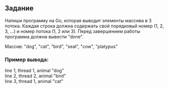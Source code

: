 
## Задание

Напиши программу на Go, которая выводит элементы массива в 3 потока. Каждая строка должна содержать свой порядковый номер (1, 2, 3, ...) и номер потока (1, 2 или 3). Перед завершением работы программа должна вывести "done".

Массив: "dog", "cat", "bird", "seal", "cow", "platypus"

### Пример вывода:

line 1, thread 1, animal "dog"  
line 2, thread 2, animal "bird"  
line 3, thread 1, animal "cat"
